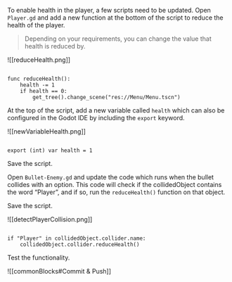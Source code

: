 
To enable health in the player, a few scripts need to be updated. Open `Player.gd` and add a new function at the bottom of the script to reduce the health of the player.

> Depending on your requirements, you can change the value that health is reduced by.

  
![[reduceHealth.png]]


```gdscript

func reduceHealth():
	health -= 1
	if health == 0:
		get_tree().change_scene("res://Menu/Menu.tscn")

```

At the top of the script, add a new variable called `health` which can also be configured in the Godot IDE by including the `export` keyword.

  ![[newVariableHealth.png]]


```gdscript

export (int) var health = 1

```

Save the script.

Open `Bullet-Enemy.gd` and update the code which runs when the bullet collides with an option. This code will check if the collidedObject contains the word “Player”, and if so, run the `reduceHealth()` function on that object.

Save the script.

  ![[detectPlayerCollision.png]]

```gdscript

if "Player" in collidedObject.collider.name:
	collidedObject.collider.reduceHealth()
```

Test the functionality.

  
![[commonBlocks#Commit & Push]]

  
